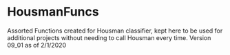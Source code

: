 # HousmanFuncs
 Assorted Functions created for Housman classifier, kept here to be used for additional projects without needing to call Housman every time. Version 09_01 as of 2/1/2020
